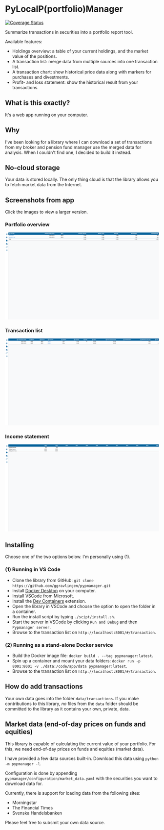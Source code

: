 # PyLocalP(portfolio)Manager

[![Coverage Status](https://coveralls.io/repos/github/ggravlingen/pypmanager/badge.svg?branch=main)](https://coveralls.io/github/ggravlingen/pypmanager?branch=main)

Summarize transactions in securities into a portfolio report tool.

Available features:

- Holdings overview: a table of your current holdings, and the market value of the positions.
- A transaction list: merge data from multiple sources into one transaction list.
- A transaction chart: show historical price data along with markers for purchases and divestments.
- Profit- and loss statement: show the historical result from your transactions.

## What is this exactly?

It's a web app running on your computer.

## Why

I've been looking for a library where I can download a set of transactions from my broker and pension fund manager use the merged data for analysis. When I couldn't find one, I decided to build it instead.

## No-cloud storage

Your data is stored locally. The only thing cloud is that the library allows you to fetch market data from the Internet.

## Screenshots from app

Click the images to view a larger version.

### Portfolio overview

![Screenshot of the general ledger.](/docs/assets/portfolio_overview.png)

### Transaction list

![Screenshot of the transaction list.](/docs/assets/transaction_list.png)

### Income statement

![Screenshot of the general ledger.](/docs/assets/income_statement.png)

## Installing

Choose one of the two options below. I'm personally using (1).

### (1) Running in VS Code

- Clone the library from GitHub: `git clone https://github.com/ggravlingen/pypmanager.git`
- Install [Docker Desktop](https://www.docker.com/products/docker-desktop/) on your computer.
- Install [VSCode](https://code.visualstudio.com/download) from Microsoft.
- Install the [Dev Containers](https://marketplace.visualstudio.com/items?itemName=ms-vscode-remote.remote-containers) extension.
- Open the library in VSCode and choose the option to open the folder in a container.
- Run the install script by typing `./scipt/install.sh`.
- Start the server in VSCode by clicking `Run and Debug` and then `Pypmanager server`.
- Browse to the transaction list on `http://localhost:8001/#/transaction`.

### (2) Running as a stand-alone Docker service

- Build the Docker image file: `docker build . --tag pypmanager:latest`.
- Spin up a container and mount your data folders: `docker run -p 8001:8001 -v ./data:/code/app/data pypmanager:latest`.
- Browse to the transaction list on `http://localhost:8001/#/transaction`.

## How do add transactions

Your own data goes into the folder `data/transactions`. If you make contributions to this library, _no_ files from the `data` folder should be committed to the library as it contains your own, private, data.

## Market data (end-of-day prices on funds and equities)

This library is capable of calculating the current value of your portfolio. For this, we need end-of-day prices on funds and equities (market data).

I have provided a few data sources built-in. Download this data using `python -m pypmanager -l`.

Configuration is done by appending `pypmanager/configuration/market_data.yaml` with the securities you want to download data for.

Currently, there is support for loading data from the following sites:

- Morningstar
- The Financial Times
- Svenska Handelsbanken

Please feel free to subsmit your own data source.
